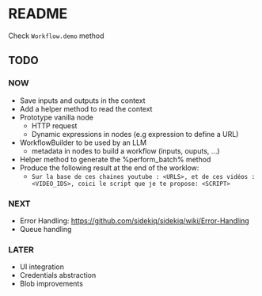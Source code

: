 # README

Check `Workflow.demo` method

## TODO

### NOW
- Save inputs and outputs in the context
- Add a helper method to read the context
- Prototype vanilla node
  - HTTP request
  - Dynamic expressions in nodes (e.g expression to define a URL)
- WorkflowBuilder to be used by an LLM
  - metadata in nodes to build a workflow (inputs, ouputs, ...)
- Helper method to generate the %perform_batch% method
- Produce the following result at the end of the worklow:
  - ```Sur la base de ces chaines youtube : <URLS>, et de ces vidéos : <VIDEO_IDS>, coici le script que je te propose: <SCRIPT>```

### NEXT
- Error Handling: https://github.com/sidekiq/sidekiq/wiki/Error-Handling
- Queue handling

### LATER
- UI integration
- Credentials abstraction
- Blob improvements
